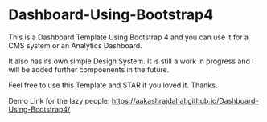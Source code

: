 # Dashboard-Using-Bootstrap4 

This is a Dashboard Template Using Bootstrap 4 and you can use it for a CMS system or an Analytics Dashboard. 

It also has its own simple Design System. It is still a work in progress and I will be added further compoenents in the future. 

Feel free to use this Template and STAR if you loved it. Thanks. 

Demo Link for the lazy people: https://aakashrajdahal.github.io/Dashboard-Using-Bootstrap4/ 
